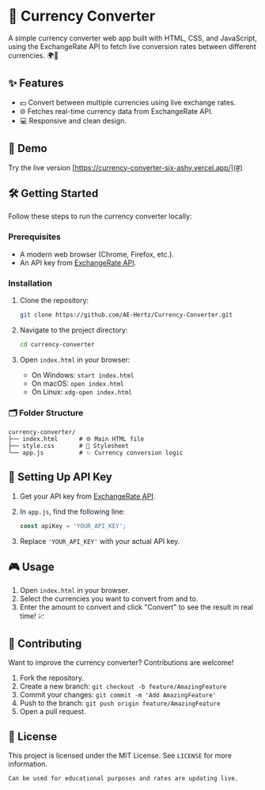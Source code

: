 # 💱 Currency Converter

A simple currency converter web app built with HTML, CSS, and JavaScript, using the ExchangeRate API to fetch live conversion rates between different currencies. 🌍💸

## ✨ Features

- 💵 Convert between multiple currencies using live exchange rates.
- 🌐 Fetches real-time currency data from ExchangeRate API.
- 💻 Responsive and clean design.

## 🚀 Demo

Try the live version [https://currency-converter-six-ashy.vercel.app/](#)

## 🛠️ Getting Started

Follow these steps to run the currency converter locally:

### Prerequisites

- A modern web browser (Chrome, Firefox, etc.).
- An API key from [ExchangeRate API](https://www.exchangerate-api.com/).

### Installation

1. Clone the repository:

   ```bash
   git clone https://github.com/AE-Hertz/Currency-Converter.git
   ```

2. Navigate to the project directory:

   ```bash
   cd currency-converter
   ```

3. Open `index.html` in your browser:

   - On Windows: `start index.html`
   - On macOS: `open index.html`
   - On Linux: `xdg-open index.html`

### 🗂️ Folder Structure

```plaintext
currency-converter/
├── index.html      # 🌐 Main HTML file
├── style.css       # 🎨 Stylesheet
└── app.js          # ✨ Currency conversion logic
```

## 🔑 Setting Up API Key

1. Get your API key from [ExchangeRate API](https://www.exchangerate-api.com/).
2. In `app.js`, find the following line:

   ```javascript
   const apiKey = 'YOUR_API_KEY'; 
   ```

3. Replace `'YOUR_API_KEY'` with your actual API key.

## 🎮 Usage

1. Open `index.html` in your browser.
2. Select the currencies you want to convert from and to.
3. Enter the amount to convert and click "Convert" to see the result in real time! 💹

## 🤝 Contributing

Want to improve the currency converter? Contributions are welcome!

1. Fork the repository.
2. Create a new branch: `git checkout -b feature/AmazingFeature`
3. Commit your changes: `git commit -m 'Add AmazingFeature'`
4. Push to the branch: `git push origin feature/AmazingFeature`
5. Open a pull request.

## 📝 License

This project is licensed under the MIT License. See `LICENSE` for more information.
```
Can be used for educational purposes and rates are updating live.
```
